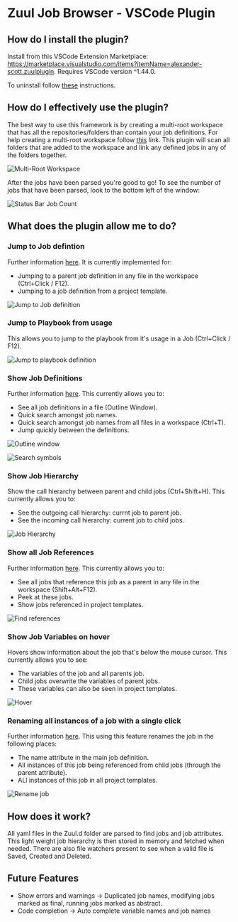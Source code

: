 # Zuul Job Browser - VSCode Plugin

## How do I install the plugin?

Install from this VSCode Extension Marketplace: https://marketplace.visualstudio.com/items?itemName=alexander-scott.zuulplugin. Requires VSCode version ^1.44.0.

To uninstall follow [these](https://code.visualstudio.com/docs/editor/extension-gallery#_uninstall-an-extension) instructions.

## How do I effectively use the plugin?

The best way to use this framework is by creating a multi-root workspace that has all the repositories/folders than contain your job definitions.
For help creating a multi-root workspace follow [this](https://code.visualstudio.com/docs/editor/multi-root-workspaces) link.
This plugin will scan all folders that are added to the workspace and link any defined jobs in any of the folders together.

![Multi-Root Workspace](https://github.com/Alexander-Scott/zuulplugin/blob/master/images/multi-root-workspace.png?raw=true)

After the jobs have been parsed you're good to go! To see the number of jobs that have been parsed, look to the bottom left of the window:

![Status Bar Job Count](https://github.com/Alexander-Scott/zuulplugin/blob/master/images/status_bar.png?raw=true)

## What does the plugin allow me to do?

### Jump to Job defintion

Further information [here](https://code.visualstudio.com/docs/editor/editingevolved#_go-to-definition). It is currently implemented for:

- Jumping to a parent job definition in any file in the workspace (Ctrl+Click / F12).
- Jumping to a job definition from a project template.

![Jump to Job definition](https://github.com/Alexander-Scott/zuulplugin/blob/master/images/jump_to_definition.gif?raw=true)

### Jump to Playbook from usage

This allows you to jump to the playbook from it's usage in a Job (Ctrl+Click / F12).

![Jump to playbook definition](https://github.com/Alexander-Scott/zuulplugin/blob/master/images/jump_to_playbook.gif?raw=true)

### Show Job Definitions

Further information [here](https://code.visualstudio.com/docs/editor/editingevolved#_go-to-symbol). This currently allows you to:

- See all job definitions in a file (Outline Window).
- Quick search amongst job names.
- Quick search amongst job names from all files in a workspace (Ctrl+T).
- Jump quickly between the definitions.

![Outline window](https://github.com/Alexander-Scott/zuulplugin/blob/master/images/outline_window.png?raw=true)

![Search symbols](https://github.com/Alexander-Scott/zuulplugin/blob/master/images/search_symbols.gif?raw=true)

### Show Job Hierarchy

Show the call hierarchy between parent and child jobs (Ctrl+Shift+H). This currently allows you to:

- See the outgoing call hierarchy: currnt job to parent job.
- See the incoming call hierarchy: current job to child jobs.

![Job Hierarchy](https://github.com/Alexander-Scott/zuulplugin/blob/master/images/job_hierarchy.png?raw=true)

### Show all Job References

Further information [here](https://code.visualstudio.com/docs/editor/editingevolved#_peek). This currently allows you to:

- See all jobs that reference this job as a parent in any file in the workspace (Shift+Alt+F12).
- Peek at these jobs.
- Show jobs referenced in project templates.

![Find references](https://github.com/Alexander-Scott/zuulplugin/blob/master/images/find_references.gif?raw=true)

### Show Job Variables on hover

Hovers show information about the job that's below the mouse cursor. This currently allows you to see:

- The variables of the job and all parents job.
- Child jobs overwrite the variables of parent jobs.
- These variables can also be seen in project templates.

![Hover](https://github.com/Alexander-Scott/zuulplugin/blob/master/images/hover.gif?raw=true)

### Renaming all instances of a job with a single click

Further information [here](https://code.visualstudio.com/docs/editor/refactoring#_rename-symbol). This using this feature renames the job in the following places:

- The name attribute in the main job definition.
- All instances of this job being referenced from child jobs (through the parent attribute).
- ALl instances of this job in all project templates.

![Rename job](https://github.com/Alexander-Scott/zuulplugin/blob/master/images/rename_job.gif?raw=true)

## How does it work?

All yaml files in the Zuul.d folder are parsed to find jobs and job attributes. This light weight job hierarchy is then stored in memory and fetched when needed.
There are also file watchers present to see when a valid file is Saved, Created and Deleted.

## Future Features

- Show errors and warnings -> Duplicated job names, modifying jobs marked as final, running jobs marked as abstract.
- Code completion -> Auto complete variable names and job names

